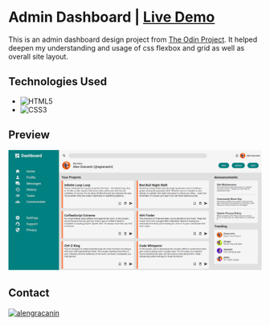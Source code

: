 # Admin Dashboard | [Live Demo](https://agracanin.github.io/admin-dashboard/)

This is an admin dashboard design project from [The Odin Project](https://www.theodinproject.com/lessons/node-path-intermediate-html-and-css-admin-dashboard). It helped deepen my understanding and usage of css flexbox and grid as well as overall site layout.

## Technologies Used
- ![HTML5](https://img.shields.io/badge/html5-%23E34F26.svg?style=for-the-badge&logo=html5&logoColor=white)   
- ![CSS3](https://img.shields.io/badge/css3-%231572B6.svg?style=for-the-badge&logo=css3&logoColor=white)

## Preview
![preview](/images/desktop.png)

## Contact
<a href="https://linkedin.com/in/alengracanin" target="blank"><img align="center" src="https://raw.githubusercontent.com/rahuldkjain/github-profile-readme-generator/master/src/images/icons/Social/linked-in-alt.svg" alt="alengracanin" height="30" width="40" /></a>